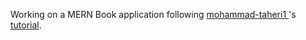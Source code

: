 Working on a MERN Book application following [mohammad-taheri1 ](https://github.com/mohammad-taheri1)'s [tutorial](https://www.freecodecamp.org/news/mern-stack-crash-course/).
